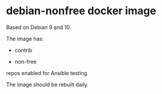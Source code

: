 # debian-nonfree docker image

Based on Debian 9 and 10.

The image has:

- contrib

- non-free

repos enabled for Ansible testing.

The image should be rebuilt daily.